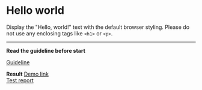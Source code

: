 # Hello world

Display the "Hello, world!" text with the default browser styling. Please do not 
use any enclosing tags like `<h1>` or `<p>`.
___
**Read the guideline before start**

[Guideline](https://github.com/mate-academy/layout_task-guideline/blob/master/README.md)

**Result**
[Demo link](https://Batsenko.github.io/layout_hello-world/) <br>
[Test report](https://Batsenko.github.io/layout_hello-world/report/html_report/)
